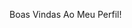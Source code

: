 Boas Vindas Ao Meu Perfil!
<!--My Name is Julia Tavares
<!--I'm studying at Alura
<!--I'm developing in the JavaScript language
<!--I use this space to organize and share my projects developed.
